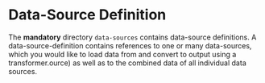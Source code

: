 # Data-Source Definition

The **mandatory** directory `data-sources` contains data-source definitions. A data-source-definition contains references to one or many data-sources, which you would like to load data from and convert to output using a transformer.ource) as well as to the combined data of all individual data sources.